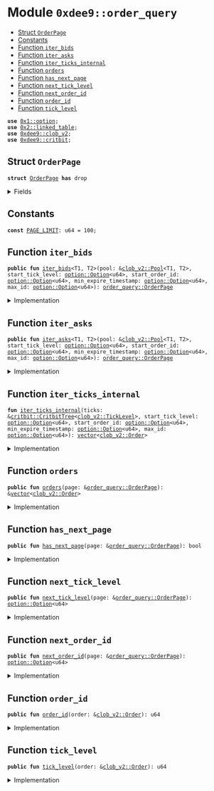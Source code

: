 
<a name="0xdee9_order_query"></a>

# Module `0xdee9::order_query`



-  [Struct `OrderPage`](#0xdee9_order_query_OrderPage)
-  [Constants](#@Constants_0)
-  [Function `iter_bids`](#0xdee9_order_query_iter_bids)
-  [Function `iter_asks`](#0xdee9_order_query_iter_asks)
-  [Function `iter_ticks_internal`](#0xdee9_order_query_iter_ticks_internal)
-  [Function `orders`](#0xdee9_order_query_orders)
-  [Function `has_next_page`](#0xdee9_order_query_has_next_page)
-  [Function `next_tick_level`](#0xdee9_order_query_next_tick_level)
-  [Function `next_order_id`](#0xdee9_order_query_next_order_id)
-  [Function `order_id`](#0xdee9_order_query_order_id)
-  [Function `tick_level`](#0xdee9_order_query_tick_level)


<pre><code><b>use</b> <a href="">0x1::option</a>;
<b>use</b> <a href="../../../.././build/Sui/docs/linked_table.md#0x2_linked_table">0x2::linked_table</a>;
<b>use</b> <a href="clob_v2.md#0xdee9_clob_v2">0xdee9::clob_v2</a>;
<b>use</b> <a href="critbit.md#0xdee9_critbit">0xdee9::critbit</a>;
</code></pre>



<a name="0xdee9_order_query_OrderPage"></a>

## Struct `OrderPage`



<pre><code><b>struct</b> <a href="order_query.md#0xdee9_order_query_OrderPage">OrderPage</a> <b>has</b> drop
</code></pre>



<details>
<summary>Fields</summary>


<dl>
<dt>
<code>orders: <a href="">vector</a>&lt;<a href="clob_v2.md#0xdee9_clob_v2_Order">clob_v2::Order</a>&gt;</code>
</dt>
<dd>

</dd>
<dt>
<code>has_next_page: bool</code>
</dt>
<dd>

</dd>
<dt>
<code>next_tick_level: <a href="_Option">option::Option</a>&lt;u64&gt;</code>
</dt>
<dd>

</dd>
<dt>
<code>next_order_id: <a href="_Option">option::Option</a>&lt;u64&gt;</code>
</dt>
<dd>

</dd>
</dl>


</details>

<a name="@Constants_0"></a>

## Constants


<a name="0xdee9_order_query_PAGE_LIMIT"></a>



<pre><code><b>const</b> <a href="order_query.md#0xdee9_order_query_PAGE_LIMIT">PAGE_LIMIT</a>: u64 = 100;
</code></pre>



<a name="0xdee9_order_query_iter_bids"></a>

## Function `iter_bids`



<pre><code><b>public</b> <b>fun</b> <a href="order_query.md#0xdee9_order_query_iter_bids">iter_bids</a>&lt;T1, T2&gt;(pool: &<a href="clob_v2.md#0xdee9_clob_v2_Pool">clob_v2::Pool</a>&lt;T1, T2&gt;, start_tick_level: <a href="_Option">option::Option</a>&lt;u64&gt;, start_order_id: <a href="_Option">option::Option</a>&lt;u64&gt;, min_expire_timestamp: <a href="_Option">option::Option</a>&lt;u64&gt;, max_id: <a href="_Option">option::Option</a>&lt;u64&gt;): <a href="order_query.md#0xdee9_order_query_OrderPage">order_query::OrderPage</a>
</code></pre>



<details>
<summary>Implementation</summary>


<pre><code><b>public</b> <b>fun</b> <a href="order_query.md#0xdee9_order_query_iter_bids">iter_bids</a>&lt;T1, T2&gt;(
    pool: &Pool&lt;T1, T2&gt;,
    // tick level <b>to</b> start from
    start_tick_level: Option&lt;u64&gt;,
    // order id within that tick level <b>to</b> start from
    start_order_id: Option&lt;u64&gt;,
    // <b>if</b> provided, do not <b>include</b> orders <b>with</b> an expire timestamp less than the provided value (expired order),
    // value is in microseconds
    min_expire_timestamp: Option&lt;u64&gt;,
    // do not show orders <b>with</b> an ID larger than max_id--
    // i.e., orders added later than this one
    max_id: Option&lt;u64&gt;,
): <a href="order_query.md#0xdee9_order_query_OrderPage">OrderPage</a> {
    <b>let</b> bids = <a href="clob_v2.md#0xdee9_clob_v2_bids">clob_v2::bids</a>(pool);
    <b>let</b> orders = <a href="order_query.md#0xdee9_order_query_iter_ticks_internal">iter_ticks_internal</a>(bids, start_tick_level, start_order_id, min_expire_timestamp, max_id);
    <b>let</b> (orders, has_next_page, next_tick_level, next_order_id) = <b>if</b> (<a href="_length">vector::length</a>(&orders) &gt; <a href="order_query.md#0xdee9_order_query_PAGE_LIMIT">PAGE_LIMIT</a>) {
        <b>let</b> last_order = <a href="_pop_back">vector::pop_back</a>(&<b>mut</b> orders);
        (orders, <b>true</b>, some(<a href="clob_v2.md#0xdee9_clob_v2_tick_level">clob_v2::tick_level</a>(&last_order)), some(<a href="clob_v2.md#0xdee9_clob_v2_order_id">clob_v2::order_id</a>(&last_order)))
    } <b>else</b> {
        (orders, <b>false</b>, none(), none())
    };

    <a href="order_query.md#0xdee9_order_query_OrderPage">OrderPage</a> {
        orders,
        has_next_page,
        next_tick_level,
        next_order_id
    }
}
</code></pre>



</details>

<a name="0xdee9_order_query_iter_asks"></a>

## Function `iter_asks`



<pre><code><b>public</b> <b>fun</b> <a href="order_query.md#0xdee9_order_query_iter_asks">iter_asks</a>&lt;T1, T2&gt;(pool: &<a href="clob_v2.md#0xdee9_clob_v2_Pool">clob_v2::Pool</a>&lt;T1, T2&gt;, start_tick_level: <a href="_Option">option::Option</a>&lt;u64&gt;, start_order_id: <a href="_Option">option::Option</a>&lt;u64&gt;, min_expire_timestamp: <a href="_Option">option::Option</a>&lt;u64&gt;, max_id: <a href="_Option">option::Option</a>&lt;u64&gt;): <a href="order_query.md#0xdee9_order_query_OrderPage">order_query::OrderPage</a>
</code></pre>



<details>
<summary>Implementation</summary>


<pre><code><b>public</b> <b>fun</b> <a href="order_query.md#0xdee9_order_query_iter_asks">iter_asks</a>&lt;T1, T2&gt;(
    pool: &Pool&lt;T1, T2&gt;,
    // tick level <b>to</b> start from
    start_tick_level: Option&lt;u64&gt;,
    // order id within that tick level <b>to</b> start from
    start_order_id: Option&lt;u64&gt;,
    // <b>if</b> provided, do not <b>include</b> orders <b>with</b> an expire timestamp less than the provided value (expired order),
    // value is in microseconds
    min_expire_timestamp: Option&lt;u64&gt;,
    // do not show orders <b>with</b> an ID larger than max_id--
    // i.e., orders added later than this one
    max_id: Option&lt;u64&gt;,
): <a href="order_query.md#0xdee9_order_query_OrderPage">OrderPage</a> {
    <b>let</b> asks = <a href="clob_v2.md#0xdee9_clob_v2_asks">clob_v2::asks</a>(pool);
    <b>let</b> orders = <a href="order_query.md#0xdee9_order_query_iter_ticks_internal">iter_ticks_internal</a>(asks, start_tick_level, start_order_id, min_expire_timestamp, max_id);
    <b>let</b> (orders, has_next_page, next_tick_level, next_order_id) = <b>if</b> (<a href="_length">vector::length</a>(&orders) &gt; <a href="order_query.md#0xdee9_order_query_PAGE_LIMIT">PAGE_LIMIT</a>) {
        <b>let</b> last_order = <a href="_pop_back">vector::pop_back</a>(&<b>mut</b> orders);
        (orders, <b>true</b>, some(<a href="clob_v2.md#0xdee9_clob_v2_tick_level">clob_v2::tick_level</a>(&last_order)), some(<a href="clob_v2.md#0xdee9_clob_v2_order_id">clob_v2::order_id</a>(&last_order)))
    } <b>else</b> {
        (orders, <b>false</b>, none(), none())
    };

    <a href="order_query.md#0xdee9_order_query_OrderPage">OrderPage</a> {
        orders,
        has_next_page,
        next_tick_level,
        next_order_id
    }
}
</code></pre>



</details>

<a name="0xdee9_order_query_iter_ticks_internal"></a>

## Function `iter_ticks_internal`



<pre><code><b>fun</b> <a href="order_query.md#0xdee9_order_query_iter_ticks_internal">iter_ticks_internal</a>(ticks: &<a href="critbit.md#0xdee9_critbit_CritbitTree">critbit::CritbitTree</a>&lt;<a href="clob_v2.md#0xdee9_clob_v2_TickLevel">clob_v2::TickLevel</a>&gt;, start_tick_level: <a href="_Option">option::Option</a>&lt;u64&gt;, start_order_id: <a href="_Option">option::Option</a>&lt;u64&gt;, min_expire_timestamp: <a href="_Option">option::Option</a>&lt;u64&gt;, max_id: <a href="_Option">option::Option</a>&lt;u64&gt;): <a href="">vector</a>&lt;<a href="clob_v2.md#0xdee9_clob_v2_Order">clob_v2::Order</a>&gt;
</code></pre>



<details>
<summary>Implementation</summary>


<pre><code><b>fun</b> <a href="order_query.md#0xdee9_order_query_iter_ticks_internal">iter_ticks_internal</a>(
    ticks: &CritbitTree&lt;TickLevel&gt;,
    // tick level <b>to</b> start from
    start_tick_level: Option&lt;u64&gt;,
    // order id within that tick level <b>to</b> start from
    start_order_id: Option&lt;u64&gt;,
    // <b>if</b> provided, do not <b>include</b> orders <b>with</b> an expire timestamp less than the provided value (expired order),
    // value is in microseconds
    min_expire_timestamp: Option&lt;u64&gt;,
    // do not show orders <b>with</b> an ID larger than max_id--
    // i.e., orders added later than this one
    max_id: Option&lt;u64&gt;,
): <a href="">vector</a>&lt;Order&gt; {
    <b>let</b> tick_level_key = <b>if</b> (<a href="_is_some">option::is_some</a>(&start_tick_level)) {
        <a href="_destroy_some">option::destroy_some</a>(start_tick_level)
    } <b>else</b> {
        <b>let</b> (key, _) = <a href="critbit.md#0xdee9_critbit_min_leaf">critbit::min_leaf</a>(ticks);
        key
    };

    <b>let</b> orders = <a href="">vector</a>[];

    <b>while</b> (tick_level_key != 0 && <a href="_length">vector::length</a>(&orders) &lt; <a href="order_query.md#0xdee9_order_query_PAGE_LIMIT">PAGE_LIMIT</a> + 1) {
        <b>let</b> tick_level = <a href="critbit.md#0xdee9_critbit_borrow_leaf_by_key">critbit::borrow_leaf_by_key</a>(ticks, tick_level_key);
        <b>let</b> open_orders = <a href="clob_v2.md#0xdee9_clob_v2_open_orders">clob_v2::open_orders</a>(tick_level);

        <b>let</b> next_order_key = <b>if</b> (<a href="_is_some">option::is_some</a>(&start_order_id)) {
            <b>let</b> key = <a href="_destroy_some">option::destroy_some</a>(start_order_id);
            <b>if</b> (!<a href="../../../.././build/Sui/docs/linked_table.md#0x2_linked_table_contains">linked_table::contains</a>(open_orders, key)) {
                <b>let</b> (next_leaf, _) = <a href="critbit.md#0xdee9_critbit_next_leaf">critbit::next_leaf</a>(ticks, tick_level_key);
                tick_level_key = next_leaf;
                <b>continue</b>
            };
            start_order_id = <a href="_none">option::none</a>();
            some(key)
        }<b>else</b> {
            *<a href="../../../.././build/Sui/docs/linked_table.md#0x2_linked_table_front">linked_table::front</a>(open_orders)
        };

        <b>while</b> (<a href="_is_some">option::is_some</a>(&next_order_key) && <a href="_length">vector::length</a>(&orders) &lt; <a href="order_query.md#0xdee9_order_query_PAGE_LIMIT">PAGE_LIMIT</a> + 1) {
            <b>let</b> key = <a href="_destroy_some">option::destroy_some</a>(next_order_key);
            <b>let</b> order = <a href="../../../.././build/Sui/docs/linked_table.md#0x2_linked_table_borrow">linked_table::borrow</a>(open_orders, key);

            // <b>if</b> the order id is greater than max_id, we stop.
            <b>if</b> (<a href="_is_some">option::is_some</a>(&max_id) && key &gt; <a href="_destroy_some">option::destroy_some</a>(max_id)) {
                <b>return</b> orders
            };

            next_order_key = *<a href="../../../.././build/Sui/docs/linked_table.md#0x2_linked_table_next">linked_table::next</a>(open_orders, key);

            // <b>if</b> expire timestamp is set, and <b>if</b> the order is expired, we skip it.
            <b>if</b> (<a href="_is_none">option::is_none</a>(&min_expire_timestamp) ||
                <a href="clob_v2.md#0xdee9_clob_v2_expire_timestamp">clob_v2::expire_timestamp</a>(order) &gt; <a href="_destroy_some">option::destroy_some</a>(min_expire_timestamp)) {
                <a href="_push_back">vector::push_back</a>(&<b>mut</b> orders, <a href="clob_v2.md#0xdee9_clob_v2_clone_order">clob_v2::clone_order</a>(order));
            };
        };
        <b>let</b> (next_leaf, _) = <a href="critbit.md#0xdee9_critbit_next_leaf">critbit::next_leaf</a>(ticks, tick_level_key);
        tick_level_key = next_leaf;
    };
    orders
}
</code></pre>



</details>

<a name="0xdee9_order_query_orders"></a>

## Function `orders`



<pre><code><b>public</b> <b>fun</b> <a href="order_query.md#0xdee9_order_query_orders">orders</a>(page: &<a href="order_query.md#0xdee9_order_query_OrderPage">order_query::OrderPage</a>): &<a href="">vector</a>&lt;<a href="clob_v2.md#0xdee9_clob_v2_Order">clob_v2::Order</a>&gt;
</code></pre>



<details>
<summary>Implementation</summary>


<pre><code><b>public</b> <b>fun</b> <a href="order_query.md#0xdee9_order_query_orders">orders</a>(page: &<a href="order_query.md#0xdee9_order_query_OrderPage">OrderPage</a>): &<a href="">vector</a>&lt;Order&gt; {
    &page.orders
}
</code></pre>



</details>

<a name="0xdee9_order_query_has_next_page"></a>

## Function `has_next_page`



<pre><code><b>public</b> <b>fun</b> <a href="order_query.md#0xdee9_order_query_has_next_page">has_next_page</a>(page: &<a href="order_query.md#0xdee9_order_query_OrderPage">order_query::OrderPage</a>): bool
</code></pre>



<details>
<summary>Implementation</summary>


<pre><code><b>public</b> <b>fun</b> <a href="order_query.md#0xdee9_order_query_has_next_page">has_next_page</a>(page: &<a href="order_query.md#0xdee9_order_query_OrderPage">OrderPage</a>): bool {
    page.has_next_page
}
</code></pre>



</details>

<a name="0xdee9_order_query_next_tick_level"></a>

## Function `next_tick_level`



<pre><code><b>public</b> <b>fun</b> <a href="order_query.md#0xdee9_order_query_next_tick_level">next_tick_level</a>(page: &<a href="order_query.md#0xdee9_order_query_OrderPage">order_query::OrderPage</a>): <a href="_Option">option::Option</a>&lt;u64&gt;
</code></pre>



<details>
<summary>Implementation</summary>


<pre><code><b>public</b> <b>fun</b> <a href="order_query.md#0xdee9_order_query_next_tick_level">next_tick_level</a>(page: &<a href="order_query.md#0xdee9_order_query_OrderPage">OrderPage</a>): Option&lt;u64&gt; {
    page.next_tick_level
}
</code></pre>



</details>

<a name="0xdee9_order_query_next_order_id"></a>

## Function `next_order_id`



<pre><code><b>public</b> <b>fun</b> <a href="order_query.md#0xdee9_order_query_next_order_id">next_order_id</a>(page: &<a href="order_query.md#0xdee9_order_query_OrderPage">order_query::OrderPage</a>): <a href="_Option">option::Option</a>&lt;u64&gt;
</code></pre>



<details>
<summary>Implementation</summary>


<pre><code><b>public</b> <b>fun</b> <a href="order_query.md#0xdee9_order_query_next_order_id">next_order_id</a>(page: &<a href="order_query.md#0xdee9_order_query_OrderPage">OrderPage</a>): Option&lt;u64&gt; {
    page.next_order_id
}
</code></pre>



</details>

<a name="0xdee9_order_query_order_id"></a>

## Function `order_id`



<pre><code><b>public</b> <b>fun</b> <a href="order_query.md#0xdee9_order_query_order_id">order_id</a>(order: &<a href="clob_v2.md#0xdee9_clob_v2_Order">clob_v2::Order</a>): u64
</code></pre>



<details>
<summary>Implementation</summary>


<pre><code><b>public</b> <b>fun</b> <a href="order_query.md#0xdee9_order_query_order_id">order_id</a>(order: &Order): u64 {
    <a href="clob_v2.md#0xdee9_clob_v2_order_id">clob_v2::order_id</a>(order)
}
</code></pre>



</details>

<a name="0xdee9_order_query_tick_level"></a>

## Function `tick_level`



<pre><code><b>public</b> <b>fun</b> <a href="order_query.md#0xdee9_order_query_tick_level">tick_level</a>(order: &<a href="clob_v2.md#0xdee9_clob_v2_Order">clob_v2::Order</a>): u64
</code></pre>



<details>
<summary>Implementation</summary>


<pre><code><b>public</b> <b>fun</b> <a href="order_query.md#0xdee9_order_query_tick_level">tick_level</a>(order: &Order): u64 {
    <a href="clob_v2.md#0xdee9_clob_v2_tick_level">clob_v2::tick_level</a>(order)
}
</code></pre>



</details>
